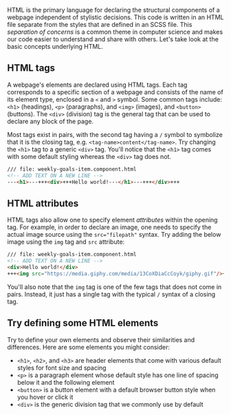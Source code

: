HTML is the primary language for declaring the structural components of a webpage independent of stylistic decisions. This code is written in an HTML file separate from the styles that are defined in an SCSS file. This *separation of concerns* is a common theme in computer science and makes our code easier to understand and share with others. Let's take look at the basic concepts underlying HTML.

## HTML tags

A webpage's elements are declared using HTML tags. Each tag corresponds to a specific section of a webpage and consists of the name of its element type, enclosed in a `<` and `>` symbol. Some common tags include: `<h1>` (headings), `<p>` (paragraphs), and `<img>` (images), and `<button>` (buttons). The `<div>` (division) tag is the general tag that can be used to declare any block of the page.

Most tags exist in pairs, with the second tag having a `/` symbol to symbolize that it is the closing tag, e.g. `<tag-name>content</tag-name>`. Try changing the `<h1>` tag to a generic `<div>` tag. You'll notice that the `<h1>` tag comes with some default styling whereas the `<div>` tag does not.

```html
/// file: weekly-goals-item.component.html
<!-- ADD TEXT ON A NEW LINE -->
---<h1>---+++<div>+++Hello world!---</h1>---+++</div>+++
```

## HTML attributes

HTML tags also allow one to specify element *attributes* within the opening tag. For example, in order to declare an image, one needs to specify the actual image source using the `src="filepath"` syntax. Try adding the below image using the `img` tag and `src` attribute:

```html
/// file: weekly-goals-item.component.html
<!-- ADD TEXT ON A NEW LINE -->
<div>Hello world!</div>
+++<img src="https://media.giphy.com/media/13CoXDiaCcCoyk/giphy.gif"/>+++
```

You'll also note that the `img` tag is one of the few tags that does not come in pairs. Instead, it just has a single tag with the typical `/` syntax of a closing tag.

## Try defining some HTML elements

Try to define your own elements and observe their similarities and differences. Here are some elements you might consider:

* `<h1>`, `<h2>`, and `<h3>` are header elements that come with various default styles for font size and spacing
* `<p>` is a paragraph element whose default style has one line of spacing below it and the following element
* `<button>` is a button element with a default browser button style when you hover or click it
* `<div>` is the generic division tag that we commonly use by default
